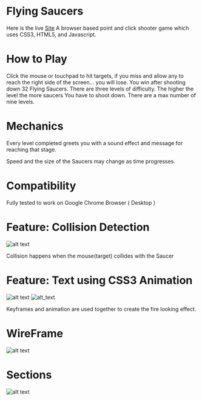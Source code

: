 # Flying Saucers
Here is the live [Site](https://dball1126.github.io/FlyingSaucers/)
A browser based point and click shooter game which uses CSS3, HTML5, and Javascript.

# How to Play

Click the mouse or touchpad to hit targets, if you miss and allow any to reach the right side of the screen... you will lose.
You win after shooting down 32 Flying Saucers.  There are three levels of difficulty.  The higher the level the more saucers
You have to shoot down.  There are a max number of nine levels.


# Mechanics

Every level completed greets you with a sound effect and message for reaching that stage. 

Speed and the size of the Saucers may change as time progresses.

# Compatibility

Fully tested to work on Google Chrome Browser ( Desktop )

# Feature: Collision Detection

![alt text](https://i.imgur.com/hsz5ngM.png)

Collision happens when the mouse(target) collides with the Saucer

# Feature: Text using CSS3 Animation
![alt text](https://i.imgur.com/IF7l7Q5.png)
![alt_text](https://i.imgur.com/plMcJg1.png)

Keyframes and animation are used together to create the fire looking effect.

# WireFrame
![alt text](https://i.imgur.com/WGG3Vqv.png)

# Sections
![alt text](https://i.imgur.com/wYXXMw2.png)
